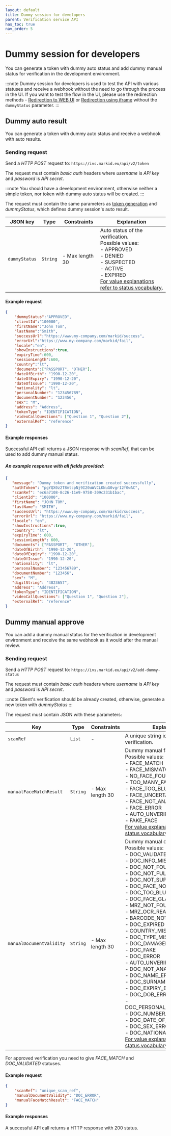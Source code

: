 ```yaml
---
layout: default
title: Dummy session for developers
parent: Verification service API
has_toc: true
nav_order: 5
---
```


# Dummy session for developers

You can generate a token with dummy auto status and add dummy manual status for verification in the development environment.

:::note
Dummy session for developers is used to test the API with various statuses and receive a webhook without the need to go through the process in the UI.
If you want to test the flow in the UI, please use the redirection methods - [Redirection to WEB UI](/integration/ClientRedirectToWebUi) or [Redirection using iframe](/integration/ClientRedirectToWebUiIframe) without the `dummyStatus` parameter.
:::

## Dummy auto result

You can generate a token with dummy auto status and receive a webhook with auto results.

### Sending request
Send a *HTTP POST* request to: `https://ivs.markid.eu/api/v2/token`

The request must contain *basic auth* headers where *username* is *API key* and *password* is *API secret*.

:::note
You should have a development environment, otherwise neither a simple token, nor token with dummy auto status will be created.
:::

The request must contain the same parameters as [token generation](/API/GeneratingIdentificationToken##sending-request) and *dummyStatus*, which defines dummy session's auto result.

|JSON key        |Type    |Constraints      |Explanation|
|----------------|--------|-----------------|-----------|
|`dummyStatus`   |`String`|- Max length 30  |Auto status of the verification. <br/>Possible values:<br/>- APPROVED <br/>- DENIED<br/>- SUSPECTED<br/>- ACTIVE<br/>- EXPIRED<br/>[For value explanations refer to status vocabulary](/extra/Vocabulary#verification-status-values-vocabulary).      

#### Example request 

```json
{
    "dummyStatus":"APPROVED",
    "clientId":"100000",
    "firstName":"John Tom",
    "lastName":"Smith",
    "successUrl":"https://www.my-company.com/markid/success",
    "errorUrl":"https://www.my-company.com/markid/fail",
    "locale":"en",
    "showInstructions":true,
    "expiryTime":600,
    "sessionLength":600,
    "country":"lt",
    "documents":["PASSPORT", "OTHER"],
    "dateOfBirth": "1990-12-20",
    "dateOfExpiry": "1990-12-20",
    "dateOfIssue": "1990-12-20",
    "nationality": "lt",
    "personalNumber": "123456789",
    "documentNumber": "123456",
    "sex": "M",
    "address": "Address",
    "tokenType": "IDENTIFICATION",
    "videoCallQuestions": ["Question 1", "Question 2"],
    "externalRef": "reference"
}
```

#### Example responses
Successful API call returns a JSON response with *scanRef*, that can be used to add dummy manual status.

##### An example response with all fields provided:
```json
{
   "message": "Dummy token and verification created successfully",
   "authToken": "pgYQX0z2T8mtcpNj9I20uWVCLKNuG0vgr12f0wAC",
   "scanRef": "ec6a7108-8c26-11e9-9758-309c231b1bac",
   "clientId": "100000",
   "firstName": "JOHN TOM",
   "lastName": "SMITH",
   "successUrl": "https://www.my-company.com/markid/success",
   "errorUrl": "https://www.my-company.com/markid/fail",
   "locale": "en",
   "showInstructions":true,
   "country": "lt",
   "expiryTime": 600,
   "sessionLength": 600,
   "documents": ["PASSPORT",  "OTHER"],
   "dateOfBirth": "1990-12-20",
   "dateOfExpiry": "1990-12-20",
   "dateOfIssue": "1990-12-20",
   "nationality": "lt",
   "personalNumber": "123456789",
   "documentNumber": "123456",
   "sex": "M",   
   "digitString": "4823657",
   "address": "Address",
   "tokenType": "IDENTIFICATION",
   "videoCallQuestions": ["Question 1", "Question 2"],
   "externalRef": "reference"
}
```

## Dummy manual approve

You can add a dummy manual status for the verification in development environment and receive the same webhook as it would after the manual review.

### Sending request
Send a *HTTP POST* request to: `https://ivs.markid.eu/api/v2/add-dummy-status` 

The request must contain *basic auth* headers where *username* is *API key* and *password* is *API secret*.

:::note
Client's verification should be already created, otherwise, generate a new token with *dummyStatus* 
:::

The request must contain JSON with these parameters:

|Key                      |Type    |Constraints |Explanation|
| ------------------------| ------ | ---------- | --------- | 
|`scanRef`                |`List`  |-           |A unique string identifying a client verification.|
|`manualFaceMatchResult`  |`String`|- Max length 30 |Dummy manual face status. <br/>Possible values:<br/>- FACE_MATCH<br/>- FACE_MISMATCH<br/>- NO_FACE_FOUND<br/>- TOO_MANY_FACES<br/>- FACE_TOO_BLURRY<br/>- FACE_UNCERTAIN<br/>- FACE_NOT_ANALYSED<br/>- FACE_ERROR<br/>- AUTO_UNVERIFIABLE<br/>- FAKE_FACE<br/>[For value explanations refer to status vocabulary](/extra/Vocabulary#verification-status-values-vocabulary).|
|`manualDocumentValidity` |`String`|- Max length 30  |Dummy manual document status. <br/>Possible values:<br/>- DOC_VALIDATED<br/>- DOC_INFO_MISMATCH<br/>- DOC_NOT_FOUND<br/>- DOC_NOT_FULLY_VISIBLE<br/>- DOC_NOT_SUPPORTED<br/>- DOC_FACE_NOT_FOUND<br/>- DOC_TOO_BLURRY<br/>- DOC_FACE_GLARED<br/>- MRZ_NOT_FOUND<br/>- MRZ_OCR_READING_ERROR<br/>- BARCODE_NOT_FOUND<br/>- DOC_EXPIRED<br/>- COUNTRY_MISMATCH<br/>- DOC_TYPE_MISMATCH<br/>- DOC_DAMAGED<br/>- DOC_FAKE<br/>- DOC_ERROR<br/>- AUTO_UNVERIFIABLE<br/>- DOC_NOT_ANALYSED<br/>- DOC_NAME_ERROR<br/>- DOC_SURNAME_ERROR<br/>- DOC_EXPIRY_ERROR<br/>- DOC_DOB_ERROR<br/>- DOC_PERSONAL_NUMBER_ERROR<br/>- DOC_NUMBER_ERROR<br/>- DOC_DATE_OF_ISSUE_ERROR<br/>- DOC_SEX_ERROR<br/>- DOC_NATIONALITY_ERROR<br/>[For value explanations refer to status vocabulary](/extra/Vocabulary#verification-status-values-vocabulary)|

For approved verification you need to give *FACE_MATCH* and *DOC_VALIDATED* statuses.

#### Example request 

```json
{
    "scanRef": "unique_scan_ref",
    "manualDocumentValidity": "DOC_ERROR",
    "manualFaceMatchResult": "FACE_MATCH"
}
```

#### Example responses
A successful API call returns a HTTP response with 200 status.
